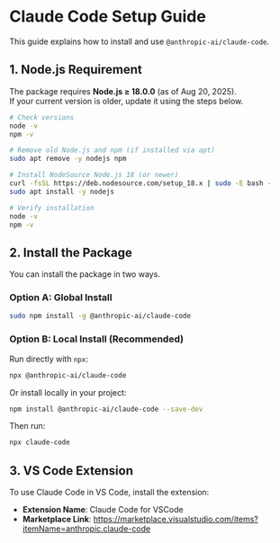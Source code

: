 # Claude Code Setup Guide

This guide explains how to install and use `@anthropic-ai/claude-code`.

## 1. Node.js Requirement

The package requires **Node.js ≥ 18.0.0** (as of Aug 20, 2025).  
If your current version is older, update it using the steps below.

```bash
# Check versions
node -v
npm -v

# Remove old Node.js and npm (if installed via apt)
sudo apt remove -y nodejs npm

# Install NodeSource Node.js 18 (or newer)
curl -fsSL https://deb.nodesource.com/setup_18.x | sudo -E bash -
sudo apt install -y nodejs

# Verify installation
node -v
npm -v
````

## 2. Install the Package

You can install the package in two ways.

### Option A: Global Install

```bash
sudo npm install -g @anthropic-ai/claude-code
```

### Option B: Local Install (Recommended)

Run directly with `npx`:

```bash
npx @anthropic-ai/claude-code
```

Or install locally in your project:

```bash
npm install @anthropic-ai/claude-code --save-dev
```

Then run:

```bash
npx claude-code
```

## 3. VS Code Extension

To use Claude Code in VS Code, install the extension:

* **Extension Name**: Claude Code for VSCode
* **Marketplace Link**: https://marketplace.visualstudio.com/items?itemName=anthropic.claude-code
